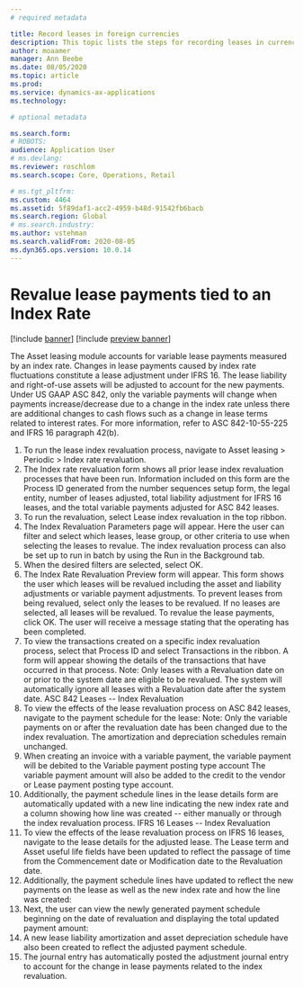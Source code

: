```yaml
---
# required metadata

title: Record leases in foreign currencies
description: This topic lists the steps for recording leases in currencies other than the accounting or reporting currencies.
author: moaamer
manager: Ann Beebe
ms.date: 08/05/2020
ms.topic: article
ms.prod: 
ms.service: dynamics-ax-applications
ms.technology: 

# optional metadata

ms.search.form: 
# ROBOTS: 
audience: Application User
# ms.devlang: 
ms.reviewer: roschlom
ms.search.scope: Core, Operations, Retail

# ms.tgt_pltfrm: 
ms.custom: 4464
ms.assetid: 5f89daf1-acc2-4959-b48d-91542fb6bacb
ms.search.region: Global
# ms.search.industry: 
ms.author: vstehman
ms.search.validFrom: 2020-08-05
ms.dyn365.ops.version: 10.0.14
---
```


# Revalue lease payments tied to an Index Rate

[!include [banner](../includes/banner.md)]
[!include [preview banner](../includes/preview-banner.md)]

The Asset leasing module accounts for variable lease payments measured by an index rate. Changes in lease payments caused by index rate fluctuations constitute a lease adjustment under IFRS 16. The lease liability and right-of-use assets will be adjusted to account for the new payments. Under US GAAP ASC 842, only the variable payments will change when payments increase/decrease due to a change in the index rate unless there are additional changes to cash flows such as a change in lease terms related to interest rates.
For more information, refer to ASC 842-10-55-225 and IFRS 16 paragraph 42(b).

1.	To run the lease index revaluation process, navigate to Asset leasing > Periodic > Index rate revaluation.
2.	The Index rate revaluation form shows all prior lease index revaluation processes that have been run. Information included on this form are the Process ID generated from the number sequences setup form, the legal entity, number of leases adjusted, total liability adjustment for IFRS 16 leases, and the total variable payments adjusted for ASC 842 leases.
3.	To run the revaluation, select Lease index revaluation in the top ribbon.
4.	The Index Revaluation Parameters page will appear. Here the user can filter and select which leases, lease group, or other criteria to use when selecting the leases to revalue. The index revaluation process can also be set up to run in batch by using the Run in the Background tab.
5.	When the desired filters are selected, select OK.
6.	The Index Rate Revaluation Preview form will appear. This form shows the user which leases will be revalued including the asset and liability adjustments or variable payment adjustments. To prevent leases from being revalued, select only the leases to be revalued. If no leases are selected, all leases will be revalued. To revalue the lease payments, click OK.
 	The user will receive a message stating that the operating has been completed.
7.	To view the transactions created on a specific index revaluation process, select that Process ID and select Transactions in the ribbon. A form will appear showing the details of the transactions that have occurred in that process.
Note: Only leases with a Revaluation date on or prior to the system date are eligible to be revalued. The system will automatically ignore all leases with a Revaluation date after the system date.
ASC 842 Leases -- Index Revaluation
1.	To view the effects of the lease revaluation process on ASC 842 leases, navigate to the payment schedule for the lease:
Note: Only the variable payments on or after the revaluation date has been changed due to the index revaluation. The amortization and depreciation schedules remain unchanged.
1.	When creating an invoice with a variable payment, the variable payment will be debited to the Variable payment posting type account The variable payment amount will also be added to the credit to the vendor or Lease payment posting type account.
2.	Additionally, the payment schedule lines in the lease details form are automatically updated with a new line indicating the new index rate and a column showing how line was created -- either manually or through the index revaluation process.
IFRS 16 Leases -- Index Revaluation
1.	To view the effects of the lease revaluation process on IFRS 16 leases, navigate to the lease details for the adjusted lease. The Lease term and Asset useful life fields have been updated to reflect the passage of time from the Commencement date or Modification date to the Revaluation date.
2.	Additionally, the payment schedule lines have updated to reflect the new payments on the lease as well as the new index rate and how the line was created:
3.	Next, the user can view the newly generated payment schedule beginning on the date of revaluation and displaying the total updated payment amount:
4.	A new lease liability amortization and asset depreciation schedule have also been created to reflect the adjusted payment schedule.
5.	The journal entry has automatically posted the adjustment journal entry to account for the change in lease payments related to the index revaluation.

